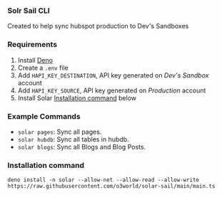 ### Solr Sail CLI

Created to help sync hubspot production to Dev's Sandboxes

### Requirements

1. Install [Deno](https://deno.land/#installation)
2. Create a `.env` file
3. Add `HAPI_KEY_DESTINATION`, API key generated on *Dev's Sandbox* account
4. Add `HAPI_KEY_SOURCE`, API key generated on *Production* account
5. Install Solar [Installation command](https://github.com/o3world/solar-sail#installation-command) below

### Example Commands

* `solar pages`: Sync all pages.
* `solar hubdb`: Sync all tables in hubdb.
* `solar blogs`: Sync all Blogs and Blog Posts.

### Installation command

`deno install -n solar --allow-net --allow-read --allow-write https://raw.githubusercontent.com/o3world/solar-sail/main/main.ts`
